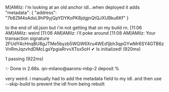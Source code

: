 M]AMilz: i'm looking at an old anchor idl...when deployed it adds 
  "metadata": {
    "address": "7b8ZM4sAdsL9hP9yjQpYDYKoPK8jdgjnQtQJXUBku6Kf"
  }

to the end of idl.json but i'm not getting that on my build rn.
[11:06 AM]AMilz: weird
[11:06 AM]AMilz: i'll poke around
[11:08 AM]AMilz:
Your transaction signature 2FUdY4cHnqBU8gJTMe5byzb5WQW6Xru4WEd1jbh3qpGYwMr6SY4GTB6zVnRmJqzvhdDMcLgsYpgiaRrvvXTsx5oH
    ✔ Is initialized! (920ms)


  1 passing (922ms)

✨  Done in 2.68s.
qn-milano@aarons-mbp-2 deposit % 

very weird. i manually had to add the metadata field to my idl. and then use --skip-build to prevent the idl from being rebuilt
